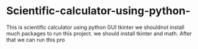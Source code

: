 # Scientific-calculator-using-python-
This is scientific calculator using python GUI tkinter
we shouldnot install much packages to run this project.
we should install tkinter and math. After that we can run this pro
